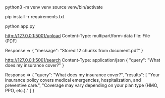 <!-- Create your venv -->
python3 -m venv venv
source venv/bin/activate

<!-- Install the packages -->
pip install -r requirements.txt

<!-- Run the app -->
python app.py

<!-- The APIs -->

<!-- 1. For Document Upload -->
http://127.0.0.1:5001/upload
Content-Type: multipart/form-data
file: File (PDF)

Response => {
  "message": "Stored 12 chunks from document.pdf"
}

<!-- 2. For Document Search -->
http://127.0.0.1:5001/search
Content-Type: application/json
{
  "query": "What does my insurance cover?"
}

Response => {
  "query": "What does my insurance cover?",
  "results": [
    "Your insurance policy covers medical emergencies, hospitalization, and preventive care.",
    "Coverage may vary depending on your plan type (HMO, PPO, etc.)."
  ]
}

